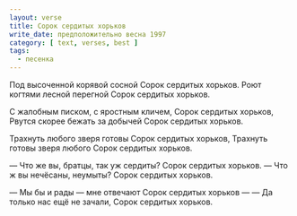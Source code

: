```yaml
---
layout: verse
title: Сорок сердитых хорьков
write_date: предположительно весна 1997
category: [ text, verses, best ]
tags:
  - песенка
---
```

Под высоченной корявой сосной
    Сорок сердитых хорьков.
Роют когтями лесной перегной
    Сорок сердитых хорьков.

С жалобным писком, с яростным кличем,
    Сорок сердитых хорьков,
Рвутся скорее бежать за добычей
    Сорок сердитых хорьков.

Трахнуть любого зверя готовы
    Сорок сердитых хорьков,
Трахнуть готовы зверя любого
    Сорок сердитых хорьков.

— Что же вы, братцы, так уж сердиты?
    Сорок сердитых хорьков.
— Что ж вы нечёсаны, неумыты?
    Сорок сердитых хорьков.

— Мы бы и рады — мне отвечают
    Сорок сердитых хорьков —
— Да только нас ещё не зачали,
    Сорок сердитых хорьков.
